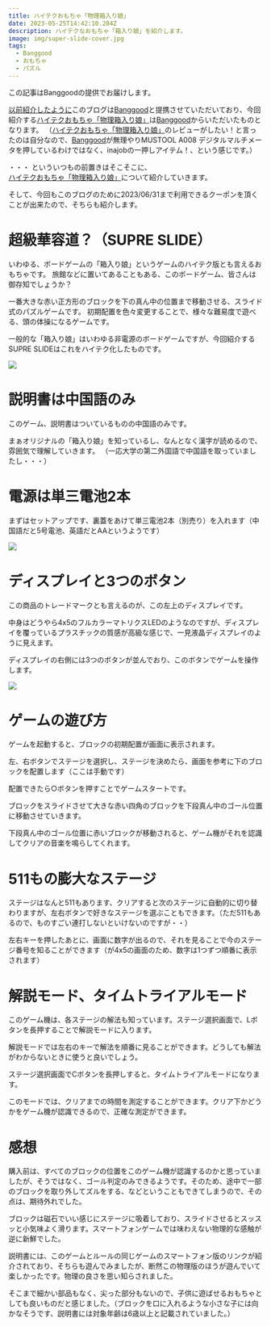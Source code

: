 ```yaml
---
title: ハイテクおもちゃ「物理箱入り娘」
date: 2023-05-25T14:42:10.284Z
description: ハイテクなおもちゃ「箱入り娘」を紹介します。
image: img/super-slide-cover.jpg
tags:
  - Banggood
  - おもちゃ
  - パズル
---
```

この記事はBanggoodの提供でお届けします。

[以前紹介したように](../../post/中国ecサイトbanggood/)このブログは[Banggood](https://jp.banggood.com/?p=0M092355466124202012)と提携させていただいており、今回紹介する[ハイテクおもちゃ「物理箱入り娘」](https://www.banggood.com/ja/GIIKER-Smart-Jigsaw-Puzzle-Super-Huarong-Road-Educational-Sliding-Clearance-Sensor-500+-Question-Bank-Teaching-Challenge-Adult-Kids-Gifts-Toys-p-1892778.html?p=0M092355466124202012)は[Banggood](https://jp.banggood.com/?p=0M092355466124202012)からいただいたものとなります。
（[ハイテクおもちゃ「物理箱入り娘」](https://www.banggood.com/ja/GIIKER-Smart-Jigsaw-Puzzle-Super-Huarong-Road-Educational-Sliding-Clearance-Sensor-500+-Question-Bank-Teaching-Challenge-Adult-Kids-Gifts-Toys-p-1892778.html?p=0M092355466124202012)のレビューがしたい！と言ったのは自分なので、[Banggood](https://jp.banggood.com/?p=0M092355466124202012)が無理やりMUSTOOL A008 デジタルマルチメータを押しているわけではなく、inajobの一押しアイテム！、という感じです。）

・・・ といういつもの前置きはそこそこに、[ハイテクおもちゃ「物理箱入り娘」](https://www.banggood.com/ja/GIIKER-Smart-Jigsaw-Puzzle-Super-Huarong-Road-Educational-Sliding-Clearance-Sensor-500+-Question-Bank-Teaching-Challenge-Adult-Kids-Gifts-Toys-p-1892778.html?p=0M092355466124202012)について紹介していきます。

そして、今回もこのブログのために2023/06/31まで利用できるクーポンを頂くことが出来たので、そちらも紹介します。

# 超級華容道？（SUPRE SLIDE）

いわゆる、ボードゲームの「箱入り娘」というゲームのハイテク版とも言えるおもちゃです。
旅館などに置いてあることもある、このボードゲーム、皆さんは御存知でしょうか？

一番大きな赤い正方形のブロックを下の真ん中の位置まで移動させる、スライド式のパズルゲームです。
初期配置を色々変更することで、様々な難易度で遊べる、頭の体操になるゲームです。

一般的な「箱入り娘」はいわゆる非電源のボードゲームですが、今回紹介するSUPRE SLIDEはこれをハイテク化したものです。

![](img/super-slide-package.jpg)

# 説明書は中国語のみ

このゲーム、説明書はついているものの中国語のみです。

まぁオリジナルの「箱入り娘」を知っているし、なんとなく漢字が読めるので、雰囲気で理解していきます。
（一応大学の第二外国語で中国語を取っていましたし・・・）

# 電源は単三電池2本

まずはセットアップです、裏蓋をあけて単三電池2本（別売り）を入れます（中国語だと5号電池、英語だとAAというようです）

![](img/super-slide-battery.jpg)

# ディスプレイと3つのボタン

この商品のトレードマークとも言えるのが、この左上のディスプレイです。

中身はどうやら4x5のフルカラーマトリクスLEDのようなのですが、ディスプレイを覆っているプラスチックの質感が高級な感じで、一見液晶ディスプレイのように見えます。

ディスプレイの右側には3つのボタンが並んでおり、このボタンでゲームを操作します。

![](img/super-slide-main.jpg)

# ゲームの遊び方

ゲームを起動すると、ブロックの初期配置が画面に表示されます。

左、右ボタンでステージを選択し、ステージを決めたら、画面を参考に下のブロックを配置します（ここは手動です）

配置できたら○ボタンを押すことでゲームスタートです。

ブロックをスライドさせて大きな赤い四角のブロックを下段真ん中のゴール位置に移動させていきます。

下段真ん中のゴール位置に赤いブロックが移動されると、ゲーム機がそれを認識してクリアの音楽を鳴らしてくれます。

# 511もの膨大なステージ

ステージはなんと511もあります、クリアすると次のステージに自動的に切り替わりますが、左右ボタンで好きなステージを選ぶこともできます。（ただ511もあるので、ものすごい連打しないといけないのですが・・）

左右キーを押したあとに、画面に数字が出るので、それを見ることで今のステージ番号を知ることができます（が4x5の画面のため、数字は1つずつ順番に表示されます）

# 解説モード、タイムトライアルモード

このゲーム機は、各ステージの解法も知っています。ステージ選択画面で、Lボタンを長押することで解説モードに入ります。

解説モードでは左右のキーで解法を順番に見ることができます。どうしても解法がわからないときに使うと良いでしょう。

ステージ選択画面でCボタンを長押しすると、タイムトライアルモードになります。

このモードでは、クリアまでの時間を測定することができます。クリア下かどうかをゲーム機が認識できるので、正確な測定ができます。

# 感想

購入前は、すべてのブロックの位置をこのゲーム機が認識するのかと思っていましたが、そうではなく、ゴール判定のみできるようです。そのため、途中で一部のブロックを取り外してズルをする、などということもできてしまうので、その点は、期待外れでした。

ブロックは磁石でいい感じにステージに吸着しており、スライドさせるとスッスッと小気味よく滑ります。スマートフォンゲームでは味わえない物理的な感触が逆に新鮮でした。

説明書には、このゲームとルールの同じゲームのスマートフォン版のリンクが紹介されており、そちらも遊んでみましたが、断然この物理版のほうが遊んでいて楽しかったです。物理の良さを思い知らされました。

そこまで細かい部品もなく、尖った部分もないので、子供に遊ばせるおもちゃとしても良いものだと感じました。（ブロックを口に入れるような小さな子には向かなそうです、説明書には対象年齢は6歳以上と記載されていました。）